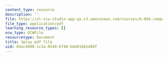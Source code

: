 ```yaml
---
content_type: resource
description: ''
file: https://ol-ocw-studio-app-qa.s3.amazonaws.com/courses/6-004-computation-structures-spring-2017/04ac49881c3a85406f40bde81681d88f_fg6QYiiF_c8.pdf
file_type: application/pdf
learning_resource_types: []
ocw_type: OCWFile
resourcetype: Document
title: 3play pdf file
uid: 04ac4988-1c3a-8540-6f40-bde81681d88f
---
```

